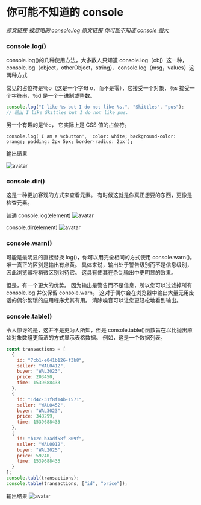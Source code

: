 # 你可能不知道的 console

_原文链接 [被忽略的 console.log](https://segmentfault.com/a/1190000017333162?utm_source=tag-newest)_
_原文链接 [你可能不知道 console 强大](https://www.cnblogs.com/liyunhua/p/4529079.html)_

### console.log()

console.log()的几种使用方法，大多数人只知道 console.log（obj）这一种，console.log（object，otherObject，string）、console.log（msg，values）这两种方式

常见的占位符是％o（这是一个字母 o，而不是零），它接受一个对象，％s 接受一个字符串，％d 是一个十进制或整数。

```js
console.log("I like %s but I do not like %s.", "Skittles", "pus");
// 输出 I like Skittles but I do not like pus.
```

另一个有趣的是％c， 它实际上是 CSS 值的占位符。

```
console.log('I am a %cbutton', 'color: white; background-color: orange; padding: 2px 5px; border-radius: 2px');
```

输出结果

![avatar](/img/1546010431.png)

### console.dir()

这是一种更加客观的方式来查看元素。 有时候这就是你真正想要的东西，更像是检查元素。

普通 console.log(element)
![avatar](/img/1546011014.png)

console.dir(element)
![avatar](/img/1546011061.png)

### console.warn()

可能是最明显的直接替换 log()，你可以用完全相同的方式使用 console.warn()。 唯一真正的区别是输出有点黄。 具体来说，输出处于警告级别而不是信息级别，因此浏览器将稍微区别对待它。 这具有使其在杂乱输出中更明显的效果。

但是，有一个更大的优势。 因为输出是警告而不是信息，所以您可以过滤掉所有 console.log 并仅保留 console.warn。 这对于偶尔会在浏览器中输出大量无用废话的偶尔繁琐的应用程序尤其有用。 清除噪音可以让您更轻松地看到输出。

### console.table()

令人惊讶的是，这并不是更为人所知，但是 console.table()函数旨在以比抛出原始对象数组更简洁的方式显示表格数据。
例如，这是一个数据列表。

```js
const transactions = [
  {
    id: "7cb1-e041b126-f3b8",
    seller: "WAL0412",
    buyer: "WAL3023",
    price: 203450,
    time: 1539688433
  },
  {
    id: "1d4c-31f8f14b-1571",
    seller: "WAL0452",
    buyer: "WAL3023",
    price: 348299,
    time: 1539688433
  },
  {
    id: "b12c-b3adf58f-809f",
    seller: "WAL0012",
    buyer: "WAL2025",
    price: 59240,
    time: 1539688433
  }
];
console.tabl(transactions);
console.table(transactions, ["id", "price"]);
```

输出结果
![avatar](/img/1546012885.png)
